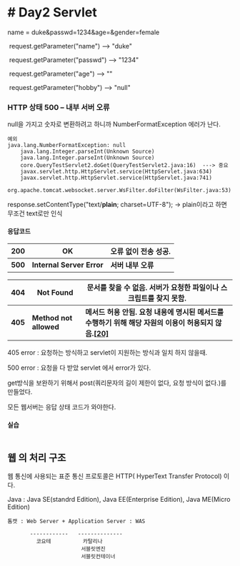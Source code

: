 # # Day2 Servlet

name = duke&passwd=1234&age=&gender=female

​			request.getParameter("name") --> "duke"

​			request.getParameter("passwd") --> "1234"

​			request.getParameter("age") --> ""

​			request.getParameter("hobby") --> "null"

### HTTP 상태 500 – 내부 서버 오류

null을 가지고 숫자로 변환하려고 하니까  NumberFormatException 에러가 난다.

```
예외
java.lang.NumberFormatException: null
	java.lang.Integer.parseInt(Unknown Source)
	java.lang.Integer.parseInt(Unknown Source)
	core.QueryTestServlet2.doGet(QueryTestServlet2.java:16)  ---> 중요
	javax.servlet.http.HttpServlet.service(HttpServlet.java:634)
	javax.servlet.http.HttpServlet.service(HttpServlet.java:741)
	org.apache.tomcat.websocket.server.WsFilter.doFilter(WsFilter.java:53)
```

response.setContentType("text/**plain**; charset=UTF-8");  -> plain이라고 하면 무조건 text로만 인식

#### 응답코드

| **200** | **OK**                    | **오류 없이 전송 성공.** |
| ------- | ------------------------- | ------------------------ |
| **500** | **Internal Server Error** | **서버 내부 오류**       |

| 404     | Not Found              | 문서를 찾을 수 없음. 서버가 요청한 파일이나 스크립트를 찾지 못함. |
| ------- | ---------------------- | ------------------------------------------------------------ |
| **405** | **Method not allowed** | **메서드 허용 안됨. 요청 내용에 명시된 메서드를 수행하기 위해 해당 자원의 이용이 허용되지 않음.[[20\]](https://ko.wikipedia.org/wiki/HTTP#cite_note-20)** |

405 error : 요청하는 방식하고 servlet이 지원하는 방식과 일치 하지 않을때.

500 error : 요청을 다 받았 servlet 에서 error가 있다.



get방식을 보완하기 위해서 post(쿼리문자의 길이 제한이 없다, 요청 방식이 없다.)를 만들었다.

모든 웹서버는 응답 상태 코드가 와야한다.

#### 실습 

```

```




## 웹 의 처리 구조

웹 통신에 사용되는 표준 통신 프로토콜은 HTTP( HyperText Transfer Protocol) 이다.



Java : Java SE(standrd Edition), Java EE(Enterprise Edition), Java ME(Micro Edition)

```
톰캣 : Web Server + Application Server : WAS

       ------------   --------------
	     코요테		  카탈리나
					   서블릿엔진
					   서블릿컨테이너
```



